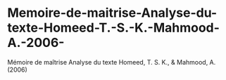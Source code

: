 # Memoire-de-maitrise-Analyse-du-texte-Homeed-T.-S.-K.-Mahmood-A.-2006-
Mémoire de maîtrise Analyse du texte Homeed, T. S. K., &amp; Mahmood, A. (2006)
